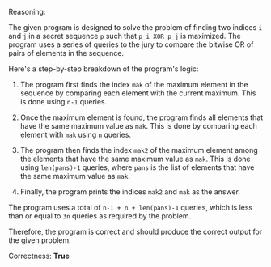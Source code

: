 Reasoning:

The given program is designed to solve the problem of finding two indices `i` and `j` in a secret sequence `p` such that `p_i XOR p_j` is maximized. The program uses a series of queries to the jury to compare the bitwise OR of pairs of elements in the sequence.

Here's a step-by-step breakdown of the program's logic:

1. The program first finds the index `mak` of the maximum element in the sequence by comparing each element with the current maximum. This is done using `n-1` queries.

2. Once the maximum element is found, the program finds all elements that have the same maximum value as `mak`. This is done by comparing each element with `mak` using `n` queries.

3. The program then finds the index `mak2` of the maximum element among the elements that have the same maximum value as `mak`. This is done using `len(pans)-1` queries, where `pans` is the list of elements that have the same maximum value as `mak`.

4. Finally, the program prints the indices `mak2` and `mak` as the answer.

The program uses a total of `n-1 + n + len(pans)-1` queries, which is less than or equal to `3n` queries as required by the problem.

Therefore, the program is correct and should produce the correct output for the given problem.

Correctness: **True**